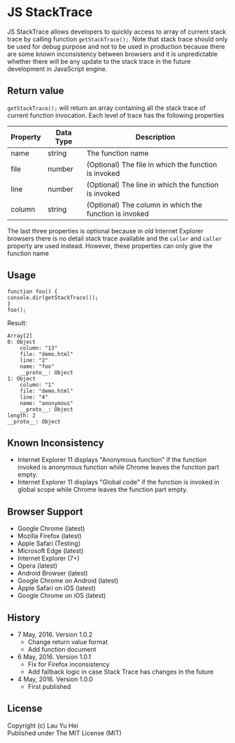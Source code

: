 # JS StackTrace
JS StackTrace allows developers to quickly access to array of current stack trace by calling function ```getStackTrace();```. Note that stack trace should only be used for debug purpose and not to be used in production because there are some known inconsistency between browsers and it is unpredictable whether there will be any update to the stack trace in the future development in JavaScript engine.

## Return value
```getStackTrace();``` will return an array containing all the stack trace of current function invocation. Each level of trace has the following properties  
  
| Property | Data Type | Description                                            |
|----------|-----------|--------------------------------------------------------|
| name     | string    | The function name                                      |
| file     | number    | (Optional) The file in which the function is invoked   |
| line     | number    | (Optional) The line in which the function is invoked   |
| column   | string    | (Optional) The column in which the function is invoked |
  
The last three properties is optional because in old Internet Explorer browsers there is no detail stack trace available and the ```caller``` and ```caller``` property are used instead. However, these properties can only give the function name
  
## Usage
```
function foo() {
console.dir(getStackTrace());
}
foo();
```  
Result:  
```
Array[2]
0: Object
    column: "13"
    file: "demo.html"
    line: "2"
    name: "foo"
    __proto__: Object
1: Object
    column: "1"
    file: "demo.html"
    line: "4"
    name: "anonymous"
    __proto__: Object
length: 2
__proto__: Object
```  

## Known Inconsistency
* Internet Explorer 11 displays "Anonymous function" if the function invoked is anonymous function while Chrome leaves the function part empty.
* Internet Explorer 11 displays "Global code" if the function is invoked in global scope while Chrome leaves the function part empty.

## Browser Support
* Google Chrome (latest)
* Mozilla Firefox (latest)
* Apple Safari (Testing)
* Microsoft Edge (latest)
* Internet Explorer (7+)
* Opera (latest)
* Android Browser (latest)
* Google Chrome on Android (latest)
* Apple Safari on iOS (latest)
* Google Chrome on iOS (latest)
  
## History
* 7 May, 2016. Version 1.0.2
  * Change return value format
  * Add function document
* 6 May, 2016. Version 1.0.1
  * Fix for Firefox inconsistency
  * Add fallback logic in case Stack Trace has changes in the future
* 4 May, 2016. Version 1.0.0
  * First published
  
## License
Copyright (c) Lau Yu Hei  
Published under The MIT License (MIT)
